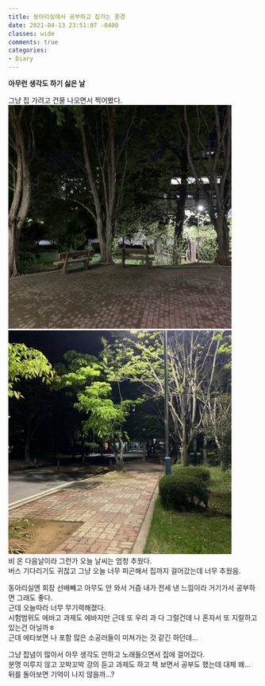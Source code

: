 ```yaml
---
title: 동아리실에서 공부하고 집가는 풍경
date: 2021-04-13 23:51:07 -0400
classes: wide
comments: true
categories: 
- Diary
---
```

**아무런 생각도 하기 싫은 날**    

그냥 집 가려고 건물 나오면서 찍어봤다.     
<img src="/assets/images/photo/post34/post34_photo1.jpg" width="450px"> <img src="/assets/images/photo/post34/post34_photo2.jpg" width="450px">      
비 온 다음날이라 그런가 오늘 날씨는 엄청 추웠다.     
버스 기다리기도 귀찮고 그냥 오늘 너무 피곤해서 집까지 걸어갔는데 너무 추웠음.     

동아리실엔 회장 선배빼고 아무도 안 와서 거즘 내가 전세 낸 느낌이라 거기가서 공부하면 그래도 좋다.     
근데 오늘따라 너무 무기력해졌다.     
시험범위도 에바고 과제도 에바지만 근데 또 우리 과 다 그럴건데 나 혼자서 또 지랄하고 있는건 아닐까ㅎ      
근데 에타보면 나 포함 많은 소공러들이 미쳐가는 것 같긴 하던데...     

그냥 잡념이 많아서 아무 생각도 안하고 노래들으면서 집에 걸어갔다.     
분명 미루지 않고 꼬박꼬박 강의 듣고 과제도 하고 책 보면서 공부도 했는데 대체 왜...      
뒤를 돌아보면 기억이 나지 않을까...?
